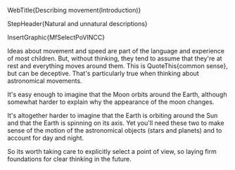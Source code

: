 WebTitle{Describing movement(Introduction)}

StepHeader{Natural and unnatural descriptions}

InsertGraphic{MfSelectPoVINCC}

Ideas about movement and speed are part of the language and experience of most children. But, without thinking, they tend to assume that they&apos;re at rest and everything moves around them. This is QuoteThis{common sense}, but can be deceptive. That&apos;s particularly true when thinking about astronomical movements.

It&apos;s easy enough to imagine that the Moon orbits around the Earth, although somewhat harder to explain why the appearance of the moon changes.

It&apos;s altogether harder to imagine that the Earth is orbiting around the Sun and that the Earth is spinning on its axis. Yet you&apos;ll need these two to make sense of the motion of the astronomical objects (stars and planets) and to account for day and night.

So its worth taking care to explicitly select a point of view, so laying firm foundations for clear thinking in the future.

